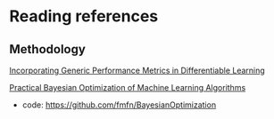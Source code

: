 # Reading references

Methodology
------

[Incorporating Generic Performance Metrics in Differentiable Learning](https://arxiv.org/pdf/1912.00965.pdf)

[Practical Bayesian Optimization of Machine Learning Algorithms](http://papers.nips.cc/paper/4522-practical-bayesian-optimization-of-machine-learning-algorithms.pdf)
- code: https://github.com/fmfn/BayesianOptimization
